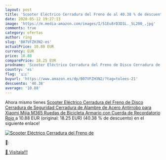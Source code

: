 ```yaml
---
layout: post
title: 'Scooter Eléctrico Cerradura del Freno de al 40.38 % de descuento'
date: 2020-05-12 19:27:13
image: 'https://m.media-amazon.com/images/I/51Eu8rD3D1L._SL200_.jpg'
comments: true
category: ofertas
author: ring
slug: 'B07VFZH3N2-es'
actualPrice: 10.88 EUR
currency: EUR
price: 10.88
comparePrice: 18.25 EUR
prodname: 'Scooter Eléctrico Cerradura del Freno de Disco Cerradura de Seguridad  Cerradura de Alambre de Acero Antirrobo para Xiaomi Mijia M365 Ruedas de Bicicleta Armario con Cuerda de Recordatorio  Rojo '
country: 'es'
flag: '🇪🇸'
buyurl: 'https://www.amazon.es/dp/B07VFZH3N2/?tag=tolees-21'
descuento: '40.38'
average: '10.88'
---
```


Ahora mismo tienes [Scooter Eléctrico Cerradura del Freno de Disco Cerradura de Seguridad  Cerradura de Alambre de Acero Antirrobo para Xiaomi Mijia M365 Ruedas de Bicicleta Armario con Cuerda de Recordatorio  Rojo ](https://www.amazon.es/dp/B07VFZH3N2/?tag=tolees-21) a 10.88 EUR (original: 18.25 EUR) (40.38 %  de descuento) en el siguiente enlace!

[![Scooter Eléctrico Cerradura del Freno de](https://m.media-amazon.com/images/I/51Eu8rD3D1L._SL200_.jpg)](https://www.amazon.es/dp/B07VFZH3N2/?tag=tolees-21)

🔎:


[🛒 Visítala!!!](https://www.amazon.es/dp/B07VFZH3N2/?tag=tolees-21)

